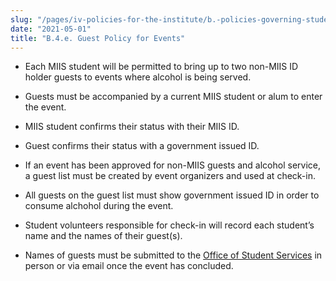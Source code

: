 ```yaml
---
slug: "/pages/iv-policies-for-the-institute/b.-policies-governing-student-conduct-and-student-organizations/d.-student-clubs-and-organizations/b.4.e.-guest-policy"
date: "2021-05-01"
title: "B.4.e. Guest Policy for Events"
---
```


- Each MIIS student will be permitted to bring up to two non-MIIS ID holder guests to events where alcohol is being served.

- Guests must be accompanied by a current MIIS student or alum to enter the event.

- MIIS student confirms their status with their MIIS ID.

- Guest confirms their status with a government issued ID.

- If an event has been approved for non-MIIS guests and alcohol service, a guest list must be created by event organizers and used at check-in.

- All guests on the guest list must show government issued ID in order to consume alchohol during the event.

- Student volunteers responsible for check-in will record each student’s name and the names of their guest(s).

- Names of guests must be submitted to the [Office of Student Services](https://www.middlebury.edu/institute/student-life/team) in person or via email once the event has concluded.
